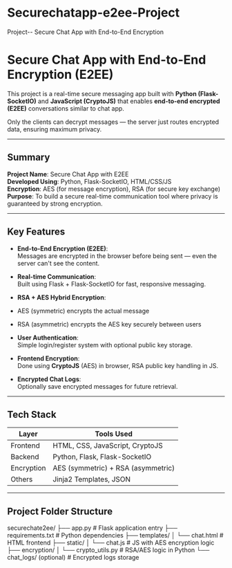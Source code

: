 # Securechatapp-e2ee-Project
Project-- Secure Chat App with End-to-End Encryption


# Secure Chat App with End-to-End Encryption (E2EE)

This project is a real-time secure messaging app built with **Python (Flask-SocketIO)** and **JavaScript (CryptoJS)** that enables **end-to-end encrypted (E2EE)** conversations similar to chat app.

Only the clients can decrypt messages — the server just routes encrypted data, ensuring maximum privacy.

---

## Summary

**Project Name**: Secure Chat App with E2EE  
**Developed Using**: Python, Flask-SocketIO, HTML/CSS/JS  
**Encryption**: AES (for message encryption), RSA (for secure key exchange)  
**Purpose**: To build a secure real-time communication tool where privacy is guaranteed by strong encryption.

---

##  Key Features

-  **End-to-End Encryption (E2EE)**:  
  Messages are encrypted in the browser before being sent — even the server can't see the content.

-  **Real-time Communication**:  
  Built using Flask + Flask-SocketIO for fast, responsive messaging.

-  **RSA + AES Hybrid Encryption**:  
  - AES (symmetric) encrypts the actual message  
  - RSA (asymmetric) encrypts the AES key securely between users

-  **User Authentication**:  
  Simple login/register system with optional public key storage.

-  **Frontend Encryption**:  
  Done using **CryptoJS** (AES) in browser, RSA public key handling in JS.

-  **Encrypted Chat Logs**:  
  Optionally save encrypted messages for future retrieval.

---

##  Tech Stack

| Layer        | Tools Used                         |
|--------------|------------------------------------|
| Frontend     | HTML, CSS, JavaScript, CryptoJS    |
| Backend      | Python, Flask, Flask-SocketIO      |
| Encryption   | AES (symmetric) + RSA (asymmetric) |
| Others       | Jinja2 Templates, JSON             |

---

##  Project Folder Structure 

securechate2ee/
├── app.py # Flask application entry
├── requirements.txt # Python dependencies
├── templates/
│ └── chat.html # HTML frontend
├── static/
│ └── chat.js # JS with AES encryption logic
├── encryption/
│ └── crypto_utils.py # RSA/AES logic in Python
└── chat_logs/ (optional) # Encrypted logs storage

